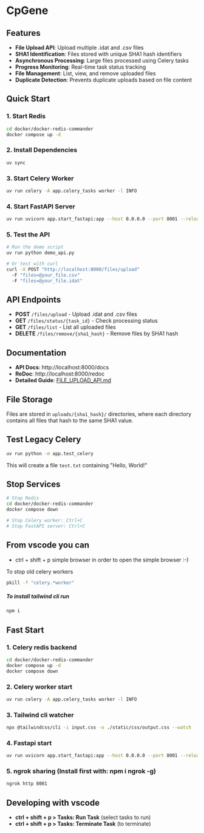 # CpGene

## Features

- **File Upload API**: Upload multiple .idat and .csv files
- **SHA1 Identification**: Files stored with unique SHA1 hash identifiers
- **Asynchronous Processing**: Large files processed using Celery tasks
- **Progress Monitoring**: Real-time task status tracking
- **File Management**: List, view, and remove uploaded files
- **Duplicate Detection**: Prevents duplicate uploads based on file content

## Quick Start

### 1. Start Redis

```bash
cd docker/docker-redis-commander
docker compose up -d
```

### 2. Install Dependencies

```bash
uv sync
```

### 3. Start Celery Worker

```bash
uv run celery -A app.celery_tasks worker -l INFO
```

### 4. Start FastAPI Server

```bash
uv run uvicorn app.start_fastapi:app --host 0.0.0.0 --port 8001 --reload
```

### 5. Test the API

```bash
# Run the demo script
uv run python demo_api.py

# Or test with curl
curl -X POST "http://localhost:8000/files/upload"
  -F "files=@your_file.csv"
  -F "files=@your_file.idat"
```

## API Endpoints

- **POST** `/files/upload` - Upload .idat and .csv files
- **GET** `/files/status/{task_id}` - Check processing status
- **GET** `/files/list` - List all uploaded files
- **DELETE** `/files/remove/{sha1_hash}` - Remove files by SHA1 hash

## Documentation

- **API Docs**: http://localhost:8000/docs
- **ReDoc**: http://localhost:8000/redoc
- **Detailed Guide**: [FILE_UPLOAD_API.md](FILE_UPLOAD_API.md)

## File Storage

Files are stored in `uploads/{sha1_hash}/` directories, where each directory contains all files that hash to the same SHA1 value.

## Test Legacy Celery

```bash
uv run python -m app.test_celery
```

This will create a file `test.txt` containing "Hello, World!"

## Stop Services

```bash
# Stop Redis
cd docker/docker-redis-commander
docker compose down

# Stop Celery worker: Ctrl+C
# Stop FastAPI server: Ctrl+C
```

## From vscode you can

- ctrl + shift + p simple browser in order to open the simple browser :-)

To stop old celery workers

```bash
pkill -f "celery.*worker"
```

##### To install tailwind cli run

```bash
npm i
```

## Fast Start

### 1. Celery redis backend

```bash
cd docker/docker-redis-commander
docker compose up -d
docker compose down
```

### 2. Celery worker start

```bash
uv run celery -A app.celery_tasks worker -l INFO
```

### 3. Tailwind cli watcher

```bash
npx @tailwindcss/cli -i input.css -o ./static/css/output.css --watch
```

### 4. Fastapi start

```bash
uv run uvicorn app.start_fastapi:app --host 0.0.0.0 --port 8001 --reload
```

### 5. ngrok sharing (Install first with: npm i ngrok -g)

```bash
ngrok http 8001
```

## Developing with vscode

- **ctrl + shift + p > Tasks: Run Task** (select tasks to run)
- **ctrl + shift + p > Tasks: Terminate Task** (to terminate)
